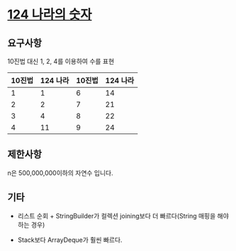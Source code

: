 # [124 나라의 숫자](https://programmers.co.kr/learn/courses/30/lessons/12899#)

## 요구사항

10진법 대신 1, 2, 4를 이용하여 수를 표현

|10진법|124 나라|10진법|124 나라|
|---|---|---|---|
|1|1|6|14|
|2|2|7|21|
|3|4|8|22|
|4|11|9|24|5|12|10|41|

## 제한사항

n은 500,000,000이하의 자연수 입니다.

## 기타

- 리스트 순회 + StringBuilder가 컬렉션 joining보다 더 빠르다(String 매핑을 해야 하는 경우)

- Stack보다 ArrayDeque가 훨씬 빠르다.
